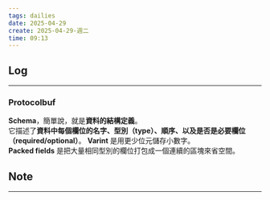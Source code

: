 ```yaml
---
tags: dailies  
date: 2025-04-29
create: 2025-04-29-週二
time: 09:13
---
```

## Log
---

### Protocolbuf
**Schema**，簡單說，就是**資料的結構定義**。  
它描述了**資料中每個欄位的名字、型別（type）、順序、以及是否是必要欄位（required/optional）**。
**Varint** 是用更少位元儲存小數字。  
**Packed fields** 是把大量相同型別的欄位打包成一個連續的區塊來省空間。

## Note
---


